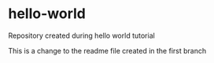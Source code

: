 # hello-world
Repository created during hello world tutorial

This is a change to the readme file created in the first branch
